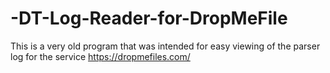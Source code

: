 # -DT-Log-Reader-for-DropMeFile
This is a very old program that was intended for easy viewing of the parser log for the service https://dropmefiles.com/
